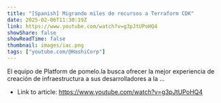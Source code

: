 ```yaml
---
title: "[Spanish] Migrando miles de recursos a Terraform CDK"
date: 2025-02-06T11:30:19Z
link: https://www.youtube.com/watch?v=g3pJtUPoHQ4
showShare: false
showReadTime: false
thumbnail: images/iac.png
tags: ["youtube.com/@HashiCorp"]
---
```

El equipo de Platform de pomelo.la busca ofrecer la mejor experiencia de creación de infraestructura a sus desarrolladores a la ...

- Link to article: https://www.youtube.com/watch?v=g3pJtUPoHQ4